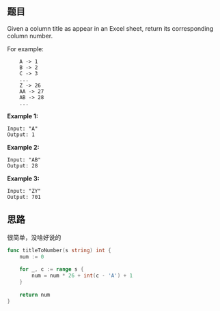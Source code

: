 ## 题目

Given a column title as appear in an Excel sheet, return its corresponding column number.

For example:

```
    A -> 1
    B -> 2
    C -> 3
    ...
    Z -> 26
    AA -> 27
    AB -> 28 
    ...
```

**Example 1:**

```
Input: "A"
Output: 1
```

**Example 2:**

```
Input: "AB"
Output: 28
```

**Example 3:**

```
Input: "ZY"
Output: 701
```

## 思路

很简单，没啥好说的

```go
func titleToNumber(s string) int {
    num := 0
    
    for _, c := range s {
        num = num * 26 + int(c - 'A') + 1
    }
    
    return num
}
```



